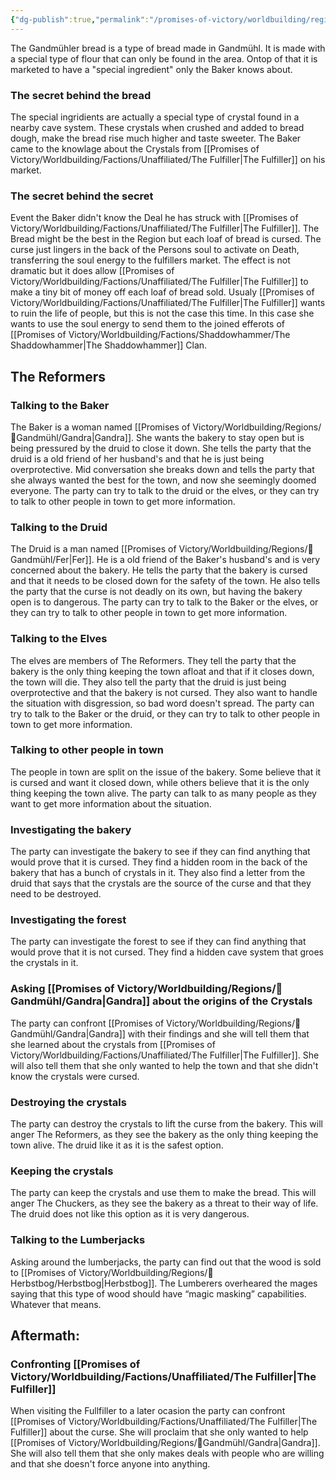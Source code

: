 ```yaml
---
{"dg-publish":true,"permalink":"/promises-of-victory/worldbuilding/regions/gandmuehl/gandmuehl-bread-plot/","title":"Gandmühl Bread Plot","noteIcon":"Plot","created":"2023-01-25T02:26:53.783+01:00","updated":"2023-03-29T21:37:00.595+02:00"}
---
```



The Gandmühler bread is a type of bread made in Gandmühl. It is made with a special type of flour that can only be found in the area. Ontop of that it is marketed to have a "special ingredient" only the Baker knows about.

### The secret behind the bread

The special ingridients are actually a special type of crystal found in a nearby cave system. These crystals when crushed and added to bread dough, make the bread rise much higher and taste sweeter. The Baker came to the knowlage about the Crystals from [[Promises of Victory/Worldbuilding/Factions/Unaffiliated/The Fulfiller\|The Fulfiller]] on his market.

### The secret behind the secret

Event the Baker didn't know the Deal he has struck with [[Promises of Victory/Worldbuilding/Factions/Unaffiliated/The Fulfiller\|The Fulfiller]]. The Bread might be the best in the Region but each loaf of bread is cursed. The curse just lingers in the back of the Persons soul to activate on Death, transferring the soul energy to the fulfillers market. The effect is not dramatic but it does allow [[Promises of Victory/Worldbuilding/Factions/Unaffiliated/The Fulfiller\|The Fulfiller]] to make a tiny bit of money off each loaf of bread sold.
Usualy [[Promises of Victory/Worldbuilding/Factions/Unaffiliated/The Fulfiller\|The Fulfiller]] wants to ruin the life of people, but this is not the case this time. In this case she wants to use the soul energy to send them to the joined efferots of [[Promises of Victory/Worldbuilding/Factions/Shaddowhammer/The Shaddowhammer\|The Shaddowhammer]] Clan.


## The Reformers

### Talking to the Baker

The Baker is a woman named [[Promises of Victory/Worldbuilding/Regions/🏰Gandmühl/Gandra\|Gandra]]. She wants the bakery to stay open but is being pressured by the druid to close it down. She tells the party that the druid is a old friend of her husband's and that he is just being overprotective. Mid conversation she breaks down and tells the party that she always wanted the best for the town, and now she seemingly doomed everyone.
The party can try to talk to the druid or the elves, or they can try to talk to other people in town to get more information.

### Talking to the Druid

The Druid is a man named [[Promises of Victory/Worldbuilding/Regions/🏰Gandmühl/Fer\|Fer]]. He is a old friend of the Baker's husband's and is very concerned about the bakery. He tells the party that the bakery is cursed and that it needs to be closed down for the safety of the town. He also tells the party that the curse is not deadly on its own, but having the bakery open is to dangerous.
The party can try to talk to the Baker or the elves, or they can try to talk to other people in town to get more information.

### Talking to the Elves

The elves are members of The Reformers. They tell the party that the bakery is the only thing keeping the town afloat and that if it closes down, the town will die. They also tell the party that the druid is just being overprotective and that the bakery is not cursed. They also want to handle the situation with disgression, so bad word doesn't spread.
The party can try to talk to the Baker or the druid, or they can try to talk to other people in town to get more information.

### Talking to other people in town

The people in town are split on the issue of the bakery. Some believe that it is cursed and want it closed down, while others believe that it is the only thing keeping the town alive. The party can talk to as many people as they want to get more information about the situation.

### Investigating the bakery

The party can investigate the bakery to see if they can find anything that would prove that it is cursed. They find a hidden room in the back of the bakery that has a bunch of crystals in it. They also find a letter from the druid that says that the crystals are the source of the curse and that they need to be destroyed.

### Investigating the forest

The party can investigate the forest to see if they can find anything that would prove that it is not cursed. They find a hidden cave system that groes the crystals in it.

### Asking [[Promises of Victory/Worldbuilding/Regions/🏰Gandmühl/Gandra\|Gandra]] about the origins of the Crystals

The party can confront [[Promises of Victory/Worldbuilding/Regions/🏰Gandmühl/Gandra\|Gandra]] with their findings and she will tell them that she learned about the crystals from [[Promises of Victory/Worldbuilding/Factions/Unaffiliated/The Fulfiller\|The Fulfiller]]. She will also tell them that she only wanted to help the town and that she didn't know the crystals were cursed.

### Destroying the crystals

The party can destroy the crystals to lift the curse from the bakery. This will anger The Reformers, as they see the bakery as the only thing keeping the town alive. The druid like it as it is the safest option.

### Keeping the crystals

The party can keep the crystals and use them to make the bread. This will anger The Chuckers, as they see the bakery as a threat to their way of life. The druid does not like this option as it is very dangerous.



### Talking to the Lumberjacks

Asking around the lumberjacks, the party can find out that the wood is sold to [[Promises of Victory/Worldbuilding/Regions/🏰Herbstbog/Herbstbog\|Herbstbog]]. The Lumberers overheared the mages saying that this type of wood should have “magic masking” capabilities. Whatever that means.


## Aftermath:

### Confronting [[Promises of Victory/Worldbuilding/Factions/Unaffiliated/The Fulfiller\|The Fulfiller]]

When visiting the Fullfiller to a later ocasion the party can confront [[Promises of Victory/Worldbuilding/Factions/Unaffiliated/The Fulfiller\|The Fulfiller]] about the curse. She will proclaim that she only wanted to help [[Promises of Victory/Worldbuilding/Regions/🏰Gandmühl/Gandra\|Gandra]]. She will also tell them that she only makes deals with people who are willing and that she doesn't force anyone into anything.  
